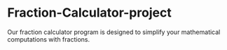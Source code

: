 # Fraction-Calculator-project
Our fraction calculator program is designed to simplify your mathematical computations with fractions.
